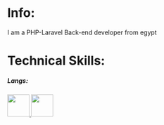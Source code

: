 <h1>Info:</h1>
<p>I am a PHP-Laravel Back-end developer from egypt</p>

<h1>Technical Skills:</h1>
<h5>Langs: </h5>
<a href="https://www.php.net/docs.php" target="_blank">
  <img src="https://www.vectorlogo.zone/logos/php/php-icon.svg" width="50" height="50">
</a>
<a href="https://developer.mozilla.org/en-US/docs/Web/JavaScript" target="_blank">
  <img src="https://www.vectorlogo.zone/logos/javascript/javascript-icon.svg" width="50" height="50">
</a>
<!--
**Abdallah-Medhat75/Abdallah-Medhat75** is a ✨ _special_ ✨ repository because its `README.md` (this file) appears on your GitHub profile.

Here are some ideas to get you started:

- 🔭 I’m currently working on ...
- 🌱 I’m currently learning ...
- 👯 I’m looking to collaborate on ...
- 🤔 I’m looking for help with ...
- 💬 Ask me about ...
- 📫 How to reach me: ...
- 😄 Pronouns: ...
- ⚡ Fun fact: ...
-->
